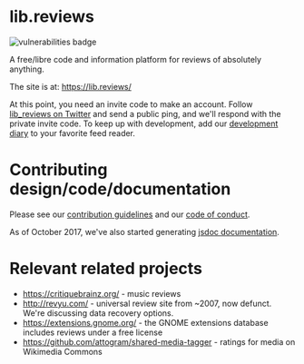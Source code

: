 # lib.reviews
![vulnerabilities badge](https://snyk.io/test/github/eloquence/lib.reviews/badge.svg)

A free/libre code and information platform for reviews of absolutely anything.

The site is at: https://lib.reviews/

At this point, you need an invite code to make an account. Follow [lib_reviews on Twitter](https://twitter.com/lib_reviews) and send a public ping, and we'll respond with the private invite code. To keep up with development, add our [development diary](https://lib.reviews/team/6bfc0390-e218-4cb7-a446-2046cb886435/blog) to your favorite feed reader.

# Contributing design/code/documentation

Please see our [contribution guidelines](https://github.com/eloquence/lib.reviews/blob/master/CONTRIBUTING.md) and our [code of conduct](https://github.com/eloquence/lib.reviews/blob/master/CODE_OF_CONDUCT.md).

As of October 2017, we've also started generating [jsdoc documentation](https://lib.reviews/static/devdocs/).

# Relevant related projects

- https://critiquebrainz.org/ - music reviews
- http://revyu.com/ - universal review site from ~2007, now defunct. We're
  discussing data recovery options.
- https://extensions.gnome.org/ - the GNOME extensions database includes reviews
  under a free license
- https://github.com/attogram/shared-media-tagger - ratings for media on Wikimedia Commons
